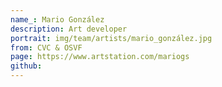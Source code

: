 ```yaml
---
name_: Mario González
description: Art developer
portrait: img/team/artists/mario_gonzález.jpg
from: CVC & OSVF
page: https://www.artstation.com/mariogs
github:
---
```

